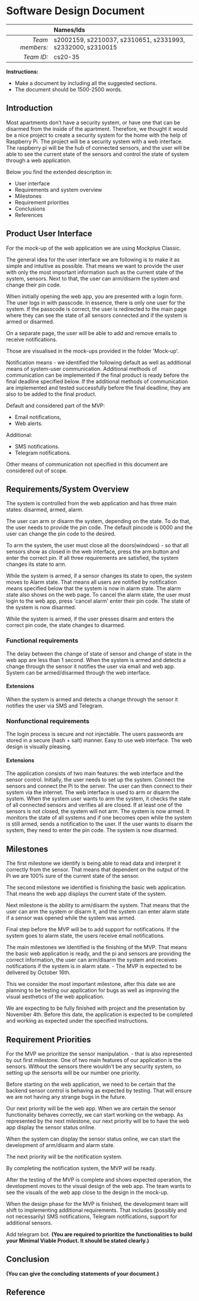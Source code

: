 # Software Design Document

|                 | **Names/Ids**  |
|----------------:|:---------------|
| *Team members:* |s2002159, s2210037, s2310651, s2331993, s2332000, s2310015 |
| *Team ID:*      |cs20-35|

**Instructions:**
* Make a document by including all the suggested sections.
* The document should be 1500-2500 words.
 
## Introduction

Most apartments don’t have a security system, or have one that can be disarmed from the inside of the apartment. 
Therefore, we thought it would be a nice project to create a security system for the home with the help of Raspberry Pi.
The project will be a security system with a web interface. The raspberry pi will be the hub of connected sensors, 
and the user will be able to see the current state of the sensors and control the state of system through a web application. 
 
Below you find the extended description in:
* User interface
* Requirements and system overview
* Milestones
* Requirement priorities
* Conclusions
* References

## Product User Interface
For the mock-up of the web application we are using Mockplus Classic.

The general idea for the user interface we are following is to make it as simple and intuitive as possible.
That means we want to provide the user with only the most important information such as the current state of the system, sensors.
Next to that, the user can arm/disarm the system and change their pin code.  

When initially opening the web app, you are presented with a login form. The user logs in with passcode. In essence, there is only one user for the system. 
If the passcode is correct, the user is redirected to the main page where they can see the state of all sensors connected and if the system is armed or disarmed.

On a separate page, the user will be able to add and remove emails to receive notifications.

Those are visualised in the mock-ups provided in the folder 'Mock-up'.

Notification means - we identified the following default as well as additional means of system-user communication.
Additional methods of communication can be implemented if the final product is ready before the final deadline specified below. 
If the additional methods of communication are implemented and tested successfully before the final deadline, they are also to be added to the final product.

Default and considered part of the MVP:
* Email notifications,
* Web alerts.

Additional:
* SMS notifications.
* Telegram notifications. 

Other means of communication not specified in this document are considered out of scope.

## Requirements/System Overview 
The system is controlled from the web application and has three main states: disarmed, armed, alarm. 

The user can arm or disarm the system, depending on the state. To do that, the user needs to provide the pin code. The default pincode is 0000 and the user can change the pin code to the desired.

To arm the system, the user must close all the doors(windows) - so that all sensors show as closed in the web interface, press the arm button and enter the correct pin.
If all three requirements are satisfied, the system changes its state to arm.

While the system is armed, if a sensor changes its state to open, the system moves to Alarm state. That means all users are notified by notification means specified below that the system is now in alarm state.
The alarm state also shows on the web page. To cancel the alarm state, the user must login to the web app, press 'cancel alarm' enter their pin code. The state of the system is now disarmed.

While the system is armed, if the user presses disarm and enters the correct pin code, the state changes to disarmed.

### Functional requirements
The delay between the change of state of sensor and change of state in the web app are less than 1 second.
When the system is armed and detects a change through the sensor it notifies the user via email and web app.
System can be armed/disarmed through the web interface.
#### Extensions 
When the system is armed and detects a change through the sensor it notifies the user via SMS and Telegram.

### Nonfunctional requirements
The login process is secure and not injectable.
The users passwords are stored in a secure (hash + salt) manner.
Easy to use web interface.
The web design is visually pleasing.
#### Extensions 

The application consists of two main features: the web interface and the sensor control. 
Initially, the user needs to set up the system. Connect the sensors and connect the Pi to the server. The user can then connect to their system via the internet. The web interface is used to arm or disarm the system. When the system user wants to arm the system, it checks the state of all connected sensors and verifies all are closed. If at least one of the sensors is not closed, the system will not arm.
The system is now armed. It monitors the state of all systems and if one becomes open while the system is still armed, sends a notification to the user. If the user wants to disarm the system, they need to enter the pin code. The system is now disarmed.

## Milestones
The first milestone we identify is being able to read data and interpret it correctly from the sensor. That means that dependent on the output of the Pi we are 100% sure of the current state of the sensor.

The second milestone we identified is finishing the basic web application. That means the web app displays the current state of the system.

Next milestone is the ability to arm/disarm the system. That means that the user can arm the system or disarm it, and the system can enter alarm state if a sensor was opened while the system was armed. 

Final step before the MVP will be to add support for notifications. If the system goes to alarm state, the users receive email notifications.

The main milestones we identified is the finishing of the MVP. 
That means the basic web application is ready, and the pi and sensors are providing the correct information, the user can arm/disarm the system and receives notifications if the system is in alarm state. - The MVP is expected to be delivered by October 16th.

This we consider the most important milestone, after this date we are planning to be testing our application for bugs as well as improving the visual aesthetics of the web application.

We are expecting to be fully finished with project and the presentation by November 4th. Before this date, the application is expected to be completed and working as expected under the specified instructions. 

## Requirement Priorities

For the MVP we prioritize the sensor manipulation. - that is also represented by out first milestone. One of two main features of our application is the sensors.
Without the sensors there wouldn't be any security system, so setting up the sensorts will be our number one priority.

Before starting on the web application, we need to be certain that the backend sensor control is behaving as expected by testing. That will ensure we are not having any strange bugs in the future. 

Our next priority will be the web app. When we are certain the sensor functionality behaves correctly, we can start working on the webapp. 
As represented by the next milestone, our next priority will be to have the web app display the sensor status online.  

When the system can display the sensor status online, we can start the development of arm/disarm and alarm state.

The next priority will be the notification system.

By completing the notification system, the MVP will be ready.

After the testing of the MVP is complete and shows expected operation, the development moves to the visual design of the web app.
The team wants to see the visuals of the web app close to the design in the mock-up.

When the design phase for the MVP is finished, the development team will shift to implementing additional requirements. That includes (possibly and not necessarily) SMS notifications, Telegram notifications, support for additional sensors.

Add telegram bot.
**(You are required to prioritize the functionalities to build your Minimal Viable Product. It should be stated clearly.)**

## Conclusion

**(You can give the concluding statements of your document.)**

## Reference